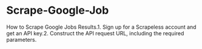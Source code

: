 # Scrape-Google-Job
How to Scrape Google Jobs Results.1. Sign up for a Scrapeless account and get an API key.2. Construct the API request URL, including the required parameters.
